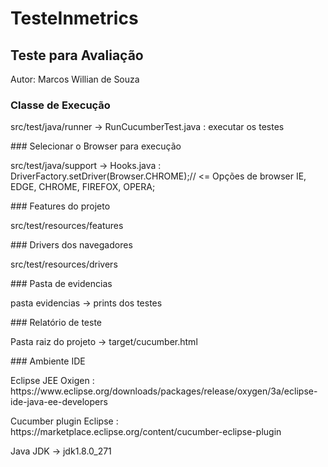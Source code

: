 # TesteInmetrics

## Teste para Avaliação
<p>Autor: Marcos Willian de Souza</p>

### Classe de Execução
<p>src/test/java/runner -> RunCucumberTest.java : executar os testes</p>
### Selecionar o Browser para execução
<p>src/test/java/support -> Hooks.java : DriverFactory.setDriver(Browser.CHROME);// <= Opções de browser IE, EDGE, CHROME, FIREFOX, OPERA; </p>
### Features do projeto
<p>src/test/resources/features</p>
### Drivers dos navegadores
<p>src/test/resources/drivers</p>
### Pasta de evidencias
<p>pasta evidencias -> prints dos testes</p>
### Relatório de teste
<p>Pasta raiz do projeto -> target/cucumber.html</p>
### Ambiente IDE
<p>Eclipse JEE Oxigen : https://www.eclipse.org/downloads/packages/release/oxygen/3a/eclipse-ide-java-ee-developers</p>
<p>Cucumber plugin Eclipse : https://marketplace.eclipse.org/content/cucumber-eclipse-plugin</p>
<p>Java JDK -> jdk1.8.0_271</p>

